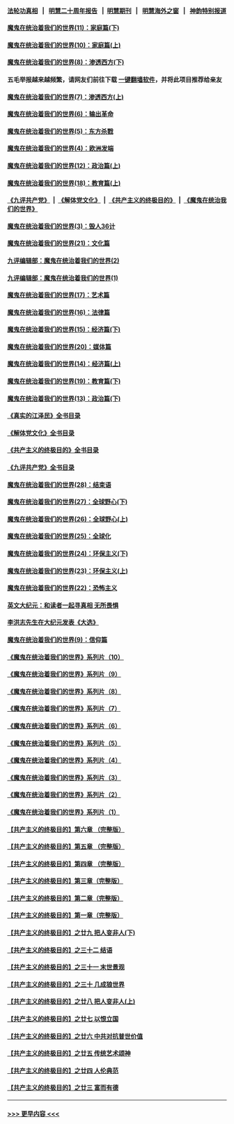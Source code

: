 #### [法轮功真相](https://github.com/gfw-breaker/truth/blob/master/README.md?t=0) &nbsp;&nbsp;|&nbsp;&nbsp; [明慧二十周年报告](https://github.com/gfw-breaker/mh-reports/blob/master/README.md?t=0) &nbsp;&nbsp;|&nbsp;&nbsp;[明慧期刊](https://github.com/gfw-breaker/mh-qikan) &nbsp;&nbsp;|&nbsp;&nbsp; [明慧海外之窗](https://github.com/gfw-breaker/mh-news/blob/master/README.md?t=0) &nbsp;&nbsp;|&nbsp;&nbsp; [神韵特别报道](https://github.com/gfw-breaker/mh-news/blob/master/shenyun.md?t=0)
#### [魔鬼在统治着我们的世界(11)：家庭篇(下)](../pages/nsc422/n10440961.md?t=12061350) 
#### [魔鬼在统治着我们的世界(10)：家庭篇(上)](../pages/nsc422/n10435448.md?t=12061350) 
#### [魔鬼在统治着我们的世界(8)：渗透西方(下)](../pages/nsc422/n10429603.md?t=12061350) 
#### 五毛举报越来越频繁，请网友们前往下载 [一键翻墙软件](https://github.com/gfw-breaker/ssr-accounts)，并将此项目推荐给亲友
#### [魔鬼在统治着我们的世界(7)：渗透西方(上)](../pages/nsc422/n10426013.md?t=12061350) 
#### [魔鬼在统治着我们的世界(6)：输出革命](../pages/nsc422/n10421536.md?t=12061350) 
#### [魔鬼在统治着我们的世界(5)：东方杀戮](../pages/nsc422/n10417707.md?t=12061350) 
#### [魔鬼在统治着我们的世界(4)：欧洲发端](../pages/nsc422/n10414890.md?t=12061350) 
#### [魔鬼在统治着我们的世界(12)：政治篇(上)](../pages/nsc422/n10444576.md?t=12061350) 
#### [魔鬼在统治着我们的世界(18)：教育篇(上)](../pages/nsc422/n10526970.md?t=12061350) 
#### [《九评共产党》](https://github.com/begood0513/9ping.md/blob/master/README.md) &nbsp;|&nbsp; [《解体党文化》](../../../../jtdwh.md/blob/master/README.md)  &nbsp;|&nbsp; [《共产主义的终极目的》](../../../../gczydzjmd.md/blob/master/README.md) &nbsp;|&nbsp; [《魔鬼在统治我们的世界》](../../../../mgztzwmdsj.md/blob/master/README.md) 
#### [魔鬼在统治着我们的世界(3)：毁人36计](../pages/nsc422/n10411583.md?t=12061350) 
#### [魔鬼在统治着我们的世界(21)：文化篇](../pages/nsc422/n10597706.md?t=12061350) 
#### [九评编辑部：魔鬼在统治着我们的世界(2)](../pages/nsc422/n10410036.md?t=12061350) 
#### [九评编辑部：魔鬼在统治着我们的世界(1)](../pages/nsc422/n10406825.md?t=12061350) 
#### [魔鬼在统治着我们的世界(17)：艺术篇](../pages/nsc422/n10499093.md?t=12061350) 
#### [魔鬼在统治着我们的世界(16)：法律篇](../pages/nsc422/n10485969.md?t=12061350) 
#### [魔鬼在统治着我们的世界(15)：经济篇(下)](../pages/nsc422/n10469975.md?t=12061350) 
#### [魔鬼在统治着我们的世界(20)：媒体篇](../pages/nsc422/n10586579.md?t=12061350) 
#### [魔鬼在统治着我们的世界(14)：经济篇(上)](../pages/nsc422/n10457370.md?t=12061350) 
#### [魔鬼在统治着我们的世界(19)：教育篇(下)](../pages/nsc422/n10564808.md?t=12061350) 
#### [魔鬼在统治着我们的世界(13)：政治篇(下)](../pages/nsc422/n10448270.md?t=12061350) 
#### [《真实的江泽民》全书目录](../pages/nsc422/n13721399.md?t=12061350) 
#### [《解体党文化》全书目录](../pages/nsc422/n13721157.md?t=12061350) 
#### [《共产主义的终极目的》全书目录](../pages/nsc422/n13721048.md?t=12061350) 
#### [《九评共产党》全书目录](../pages/nsc422/n13708085.md?t=12061350) 
#### [魔鬼在统治着我们的世界(28)：结束语](../pages/nsc422/n10936246.md?t=12061350) 
#### [魔鬼在统治着我们的世界(27)：全球野心(下)](../pages/nsc422/n10928319.md?t=12061350) 
#### [魔鬼在统治着我们的世界(26)：全球野心(上)](../pages/nsc422/n10900318.md?t=12061350) 
#### [魔鬼在统治着我们的世界(25)：全球化](../pages/nsc422/n10788205.md?t=12061350) 
#### [魔鬼在统治着我们的世界(24)：环保主义(下)](../pages/nsc422/n10695307.md?t=12061350) 
#### [魔鬼在统治着我们的世界(23)：环保主义(上)](../pages/nsc422/n10688613.md?t=12061350) 
#### [魔鬼在统治着我们的世界(22)：恐怖主义](../pages/nsc422/n10614727.md?t=12061350) 
#### [英文大纪元：和读者一起寻真相 无所畏惧](../pages/nsc422/n12542027.md?t=12061350) 
#### [李洪志先生在大纪元发表《大选》](../pages/nsc422/n12534746.md?t=12061350) 
#### [魔鬼在统治着我们的世界(9)：信仰篇](../pages/nsc422/n10432159.md?t=12061350) 
#### [《魔鬼在统治着我们的世界》系列片（10）](../pages/nsc422/n12292670.md?t=12061350) 
#### [《魔鬼在统治着我们的世界》系列片（9）](../pages/nsc422/n12290859.md?t=12061350) 
#### [《魔鬼在统治着我们的世界》系列片（8）](../pages/nsc422/n12287445.md?t=12061350) 
#### [《魔鬼在统治着我们的世界》系列片（7）](../pages/nsc422/n12283425.md?t=12061350) 
#### [《魔鬼在统治着我们的世界》系列片（6）](../pages/nsc422/n12282314.md?t=12061350) 
#### [《魔鬼在统治着我们的世界》系列片（5）](../pages/nsc422/n12281419.md?t=12061350) 
#### [《魔鬼在统治着我们的世界》系列片（4）](../pages/nsc422/n12274024.md?t=12061350) 
#### [《魔鬼在统治着我们的世界》系列片（3）](../pages/nsc422/n12271322.md?t=12061350) 
#### [《魔鬼在统治着我们的世界》系列片（2）](../pages/nsc422/n12269049.md?t=12061350) 
#### [《魔鬼在统治着我们的世界》系列片（1）](../pages/nsc422/n12267575.md?t=12061350) 
#### [【共产主义的终极目的】第六章 （完整版）](../pages/nsc422/n11428913.md?t=12061350) 
#### [【共产主义的终极目的】第五章 （完整版）](../pages/nsc422/n11428912.md?t=12061350) 
#### [【共产主义的终极目的】第四章 （完整版）](../pages/nsc422/n11428907.md?t=12061350) 
#### [【共产主义的终极目的】第三章（完整版）](../pages/nsc422/n11428848.md?t=12061350) 
#### [【共产主义的终极目的】第二章（完整版）](../pages/nsc422/n11428831.md?t=12061350) 
#### [【共产主义的终极目的】第一章（完整版）](../pages/nsc422/n11417651.md?t=12061350) 
#### [【共产主义的终极目的】之廿九 把人变非人(下)](../pages/nsc422/n11344140.md?t=12061350) 
#### [【共产主义的终极目的】之三十二 结语](../pages/nsc422/n11360535.md?t=12061350) 
#### [【共产主义的终极目的】之三十一 末世景观](../pages/nsc422/n11351129.md?t=12061350) 
#### [【共产主义的终极目的】之三十 几成狼世界](../pages/nsc422/n11348280.md?t=12061350) 
#### [【共产主义的终极目的】之廿八 把人变非人(上)](../pages/nsc422/n11340492.md?t=12061350) 
#### [【共产主义的终极目的】之廿七 以恨立国](../pages/nsc422/n11336944.md?t=12061350) 
#### [【共产主义的终极目的】之廿六 中共对抗普世价值](../pages/nsc422/n11324785.md?t=12061350) 
#### [【共产主义的终极目的】之廿五 传统艺术颂神](../pages/nsc422/n11296396.md?t=12061350) 
#### [【共产主义的终极目的】之廿四 人伦典范](../pages/nsc422/n11296397.md?t=12061350) 
#### [【共产主义的终极目的】之廿三 富而有德](../pages/nsc422/n11283598.md?t=12061350) 

----
#### [ >>> 更早内容 <<< ](../indexes/nsc422-earlier.md)
